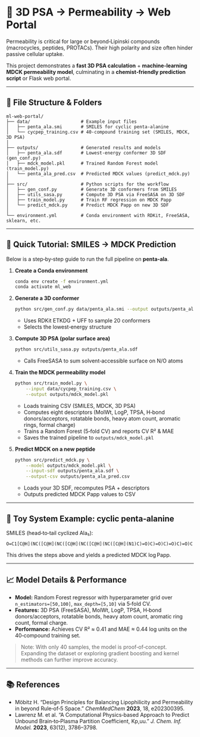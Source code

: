 # 🧪 3D PSA → Permeability → Web Portal

Permeability is critical for large or beyond‐Lipinski compounds (macrocycles, peptides, PROTACs).  Their high polarity and size often hinder passive cellular uptake.

This project demonstrates a **fast 3D PSA calculation** + **machine‐learning MDCK permeability model**, culminating in a **chemist‐friendly prediction script** or Flask web portal.

---

## 📂 File Structure & Folders

```
ml-web-portal/
├── data/                   # Example input files
│   ├── penta_ala.smi       # SMILES for cyclic penta‑alanine
│   └── cycpep_training.csv # 40‑compound training set (SMILES, MDCK, 3D PSA)
│
├── outputs/                # Generated results and models
│   ├── penta_ala.sdf       # Lowest‑energy conformer 3D SDF (gen_conf.py)
│   ├── mdck_model.pkl      # Trained Random Forest model (train_model.py)
│   └── penta_ala_pred.csv  # Predicted MDCK values (predict_mdck.py)
│
├── src/                    # Python scripts for the workflow
│   ├── gen_conf.py         # Generate 3D conformers from SMILES
│   ├── utils_sasa.py       # Compute 3D PSA via FreeSASA on 3D SDF
│   ├── train_model.py      # Train RF regression on MDCK Papp
│   └── predict_mdck.py     # Predict MDCK Papp on new 3D SDF
│
└── environment.yml         # Conda environment with RDKit, FreeSASA, sklearn, etc.
```

---

## 🚀 Quick Tutorial: SMILES → MDCK Prediction

Below is a step‑by‑step guide to run the full pipeline on **penta‑ala**.

1. **Create a Conda environment**

   ```bash
   conda env create -f environment.yml
   conda activate ml_web
   ```

2. **Generate a 3D conformer**

   ```bash
   python src/gen_conf.py data/penta_ala.smi --output outputs/penta_ala.sdf
   ```

   * Uses RDKit ETKDG + UFF to sample 20 conformers
   * Selects the lowest‐energy structure

3. **Compute 3D PSA (polar surface area)**

   ```bash
   python src/utils_sasa.py outputs/penta_ala.sdf
   ```

   * Calls FreeSASA to sum solvent‐accessible surface on N/O atoms

4. **Train the MDCK permeability model**

   ```bash
   python src/train_model.py \
       --input data/cycpep_training.csv \
       --output outputs/mdck_model.pkl
   ```

   * Loads training CSV (SMILES, MDCK, 3D PSA)
   * Computes eight descriptors (MolWt, LogP, TPSA, H‑bond donors/acceptors, rotatable bonds, heavy atom count, aromatic rings, formal charge)
   * Trains a Random Forest (5‑fold CV) and reports CV R² & MAE
   * Saves the trained pipeline to `outputs/mdck_model.pkl`

5. **Predict MDCK on a new peptide**

   ```bash
   python src/predict_mdck.py \
       --model outputs/mdck_model.pkl \
       --input-sdf outputs/penta_ala.sdf \
       --output-csv outputs/penta_ala_pred.csv
   ```

   * Loads your 3D SDF, recomputes PSA + descriptors
   * Outputs predicted MDCK Papp values to CSV

---

## 🧪 Toy System Example: cyclic penta‑alanine

SMILES (head‐to‐tail cyclized Ala₅):

```
O=C1[C@H](NC([C@H](NC([C@H](NC([C@H](NC([C@H](N1)C)=O)C)=O)C)=O)C)=O)C
```

This drives the steps above and yields a predicted MDCK log Papp.

---

## 📈 Model Details & Performance

* **Model:** Random Forest regressor with hyperparameter grid over `n_estimators=[50,100]`, `max_depth=[5,10]` via 5‑fold CV.
* **Features:** 3D PSA (FreeSASA), MolWt, LogP, TPSA, H‑bond donors/acceptors, rotatable bonds, heavy atom count, aromatic ring count, formal charge.
* **Performance:** Achieves CV R² ≈ 0.41 and MAE ≈ 0.44 log units on the 40‑compound training set.

> Note: With only 40 samples, the model is proof‑of‑concept. Expanding the dataset or exploring gradient boosting and kernel methods can further improve accuracy.

---

## 📚 References

* Möbitz H. “Design Principles for Balancing Lipophilicity and Permeability in beyond Rule‑of‑5 Space.” *ChemMedChem* **2023**, 18, e202300395.
* Lawrenz M. et al. “A Computational Physics‑based Approach to Predict Unbound Brain‑to‑Plasma Partition Coefficient, Kp,uu.” *J. Chem. Inf. Model.* **2023**, 63(12), 3786–3798.

